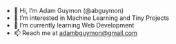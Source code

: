 - 👋 Hi, I’m Adam Guymon (@abguymon)
- 👀 I’m interested in Machine Learning and Tiny Projects
- 🌱 I’m currently learning Web Development
- 📫 Reach me at adambguymon@gmail.com

<!---
abguymon/abguymon is a ✨ special ✨ repository because its `README.md` (this file) appears on your GitHub profile.
You can click the Preview link to take a look at your changes.
--->
